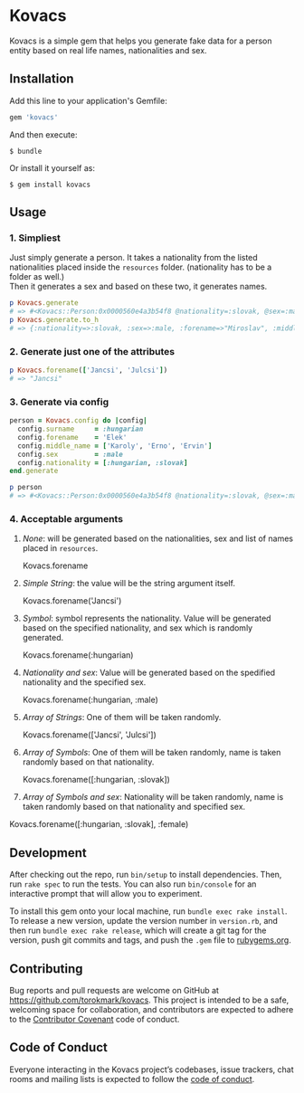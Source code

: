 # Kovacs

Kovacs is a simple gem that helps you generate fake data for a person entity based on real life names, nationalities and sex.

## Installation

Add this line to your application's Gemfile:

```ruby
gem 'kovacs'
```

And then execute:

    $ bundle

Or install it yourself as:

    $ gem install kovacs

## Usage

### 1. Simpliest

Just simply generate a person. It takes a nationality from the listed nationalities placed inside the `resources` folder. (nationality has to be a folder as well.)  
Then it generates a sex and based on these two, it generates names.

```ruby
p Kovacs.generate
# => #<Kovacs::Person:0x0000560e4a3b54f8 @nationality=:slovak, @sex=:male, @forename="Elek", @middle_name="Erno", @surname="Toth">
p Kovacs.generate.to_h
# => {:nationality=>:slovak, :sex=>:male, :forename=>"Miroslav", :middle_name=>"Jan", :surname=>"Cvikota"} 
```

### 2. Generate just one of the attributes

```ruby
p Kovacs.forename(['Jancsi', 'Julcsi'])
# => "Jancsi" 
```

### 3. Generate via config

```ruby
person = Kovacs.config do |config|
  config.surname     = :hungarian
  config.forename    = 'Elek'
  config.middle_name = ['Karoly', 'Erno', 'Ervin']
  config.sex         = :male
  config.nationality = [:hungarian, :slovak]
end.generate

p person
# => #<Kovacs::Person:0x0000560e4a3b54f8 @nationality=:slovak, @sex=:male, @forename="Elek", @middle_name="Erno", @surname="Toth"> 
```

### 4. Acceptable arguments

1. *None*: will be generated based on the nationalities, sex and list of names placed in `resources`.

    Kovacs.forename

2. *Simple String*: the value will be the string argument itself.

    Kovacs.forename('Jancsi')

3. *Symbol*: symbol represents the nationality. Value will be generated based on the specified nationality, and sex which is randomly generated.

    Kovacs.forename(:hungarian)

4. *Nationality and sex*: Value will be generated based on the spedified nationality and the specified sex.

    Kovacs.forename(:hungarian, :male)

5. *Array of Strings*: One of them will be taken randomly.

    Kovacs.forename(['Jancsi', 'Julcsi'])

6. *Array of Symbols*: One of them will be taken randomly, name is taken randomly based on that nationality.

    Kovacs.forename([:hungarian, :slovak])

7. *Array of Symbols and sex*: Nationality will be taken randomly, name is taken randomly based on that nationality and specified sex. 

  Kovacs.forename([:hungarian, :slovak], :female)

## Development

After checking out the repo, run `bin/setup` to install dependencies. Then, run `rake spec` to run the tests. You can also run `bin/console` for an interactive prompt that will allow you to experiment.

To install this gem onto your local machine, run `bundle exec rake install`. To release a new version, update the version number in `version.rb`, and then run `bundle exec rake release`, which will create a git tag for the version, push git commits and tags, and push the `.gem` file to [rubygems.org](https://rubygems.org).

## Contributing

Bug reports and pull requests are welcome on GitHub at https://github.com/torokmark/kovacs. This project is intended to be a safe, welcoming space for collaboration, and contributors are expected to adhere to the [Contributor Covenant](http://contributor-covenant.org) code of conduct.

## Code of Conduct

Everyone interacting in the Kovacs project’s codebases, issue trackers, chat rooms and mailing lists is expected to follow the [code of conduct](https://github.com/torokmark/kovacs/blob/master/CODE_OF_CONDUCT.md).
